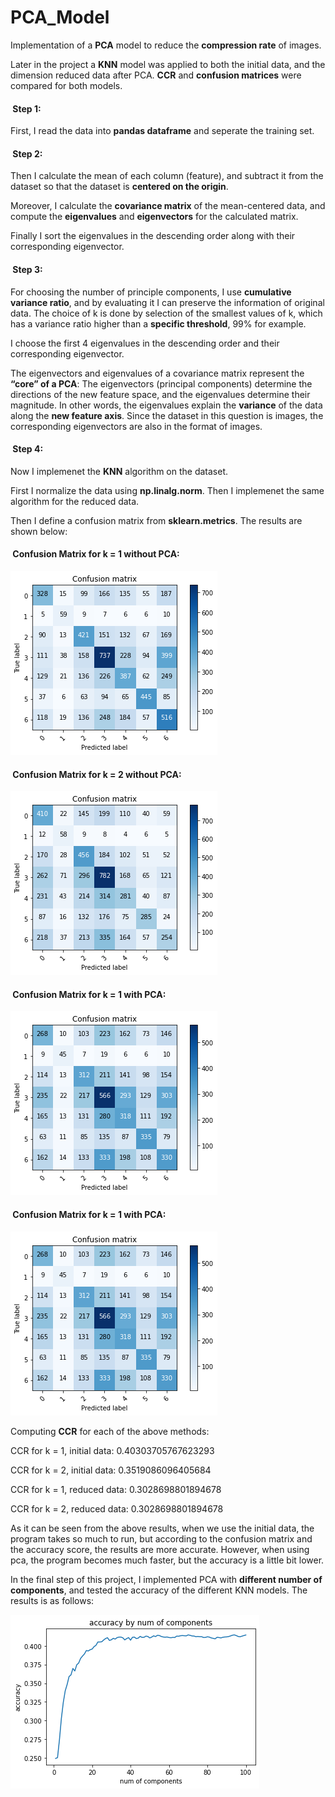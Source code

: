# PCA_Model
Implementation of a **PCA** model to reduce the **compression rate** of images.

Later in the project a **KNN** model was applied to both the initial data, and the dimension reduced data after PCA. **CCR** and **confusion matrices** were compared for both models.

<h4> &nbsp;Step 1:</h4>

First, I read the data into **pandas dataframe** and seperate the training set.

<h4> &nbsp;Step 2:</h4>

Then I calculate the mean of each column (feature), and subtract it from the dataset so that the dataset is **centered on the origin**.

Moreover, I calculate the **covariance matrix** of the mean-centered data, and compute the **eigenvalues** and **eigenvectors** for the calculated matrix.

Finally I sort the eigenvalues in the descending order along with their corresponding eigenvector.

<h4> &nbsp;Step 3:</h4>

For choosing the number of principle components, I use **cumulative variance ratio**, and by evaluating it I can preserve the information of original data. The choice of k is done by selection of the smallest values of k, which has a variance ratio higher than a **specific threshold**, 99% for example.

I choose the first 4 eigenvalues in the descending order and their corresponding eigenvector.

The eigenvectors and eigenvalues of a covariance matrix represent the **“core” of a PCA**: The eigenvectors (principal components) determine the directions of the new feature space, and the eigenvalues determine their magnitude. In other words, the eigenvalues explain the **variance** of the data along the **new feature axis**. Since the dataset in this question is images, the corresponding eigenvectors are also in the format of images.

<h4> &nbsp;Step 4:</h4>

Now I implemenet the **KNN** algorithm on the dataset.

First I normalize the data using **np.linalg.norm**. Then I implemenet the same algorithm for the reduced data.

Then I define a confusion matrix from **sklearn.metrics**. The results are shown below:

<h4> &nbsp;Confusion Matrix for k = 1 without PCA:</h4>

![My Image](images/1.png)

<h4> &nbsp;Confusion Matrix for k = 2 without PCA:</h4>

![My Image](images/2.png)

<h4> &nbsp;Confusion Matrix for k = 1 with PCA:</h4>

![My Image](images/3.png)

<h4> &nbsp;Confusion Matrix for k = 1 with PCA:</h4>

![My Image](images/4.png)

Computing **CCR** for each of the above methods:

CCR for k = 1, initial data: 0.40303705767623293

CCR for k = 2, initial data: 0.3519086096405684

CCR for k = 1, reduced data: 0.3028698801894678

CCR for k = 2, reduced data: 0.3028698801894678

As it can be seen from the above results, when we use the initial data, the program takes so much to run, but according to the confusion matrix and the accuracy score, the results are more accurate. However, when using pca, the program becomes much faster, but the accuracy is a little bit lower.

In the final step of this project, I implemented PCA with **different number of components**, and tested the accuracy of the different KNN models. The results is as follows:

![My Image](images/5.png)
